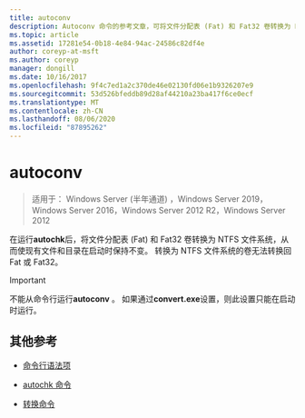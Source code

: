 ```yaml
---
title: autoconv
description: Autoconv 命令的参考文章，可将文件分配表 (Fat) 和 Fat32 卷转换为 NTFS 文件系统。
ms.topic: article
ms.assetid: 17281e54-0b18-4e84-94ac-24586c82df4e
author: coreyp-at-msft
ms.author: coreyp
manager: dongill
ms.date: 10/16/2017
ms.openlocfilehash: 9f4c7ed1a2c370de46e02130fd06e1b9326207e9
ms.sourcegitcommit: 53d526bfeddb89d28af44210a23ba417f6ce0ecf
ms.translationtype: MT
ms.contentlocale: zh-CN
ms.lasthandoff: 08/06/2020
ms.locfileid: "87895262"
---
```

# <a name="autoconv"></a>autoconv

> 适用于： Windows Server (半年通道) ，Windows Server 2019，Windows Server 2016，Windows Server 2012 R2，Windows Server 2012

在运行**autochk**后，将文件分配表 (Fat) 和 Fat32 卷转换为 NTFS 文件系统，从而使现有文件和目录在启动时保持不变。 转换为 NTFS 文件系统的卷无法转换回 Fat 或 Fat32。

> [!IMPORTANT]
> 不能从命令行运行**autoconv** 。 如果通过**convert.exe**设置，则此设置只能在启动时运行。

## <a name="additional-references"></a>其他参考

- [命令行语法项](command-line-syntax-key.md)

- [autochk 命令](autochk.md)

- [转换命令](convert.md)
